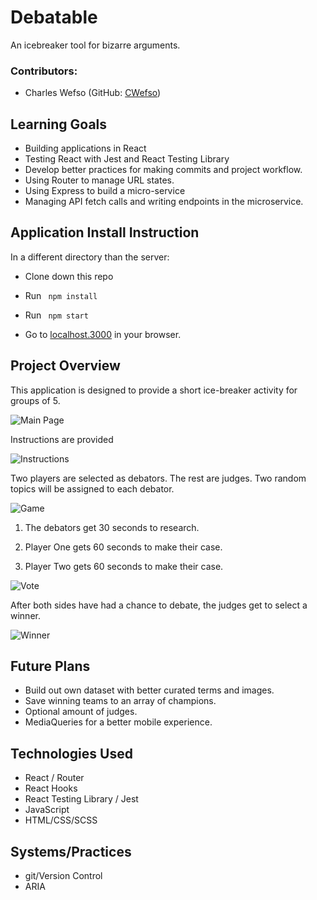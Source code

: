 # Debatable
  An icebreaker tool for bizarre arguments.

### Contributors:
  - Charles Wefso (GitHub: [CWefso](https://github.com/cwefso))

## Learning Goals

  - Building applications in React
  - Testing React with Jest and React Testing Library
  - Develop better practices for making commits and project workflow.
  - Using Router to manage URL states.
  - Using Express to build a micro-service
  - Managing API fetch calls and writing endpoints in the microservice.

## Application Install Instruction
  In a different directory than the server:
  - Clone down this repo
  - Run ``` npm install```
  - Run ``` npm start```

  - Go to [localhost.3000](http://localhost:3000) in your browser.

## Project Overview

  This application is designed to provide a short ice-breaker activity for groups of 5. 

![Main Page](https://user-images.githubusercontent.com/61127453/97461500-6f6ddf80-1903-11eb-9606-475e2be91c73.png)

  Instructions are provided

![Instructions](https://user-images.githubusercontent.com/61127453/97461511-7268d000-1903-11eb-934c-adc37fc8e2bb.png)

  Two players are selected as debators. The rest are judges.
  Two random topics will be assigned to each debator.

![Game](https://user-images.githubusercontent.com/61127453/97461523-7563c080-1903-11eb-9877-12655d2514a6.png)

  1. The debators get 30 seconds to research.

  2. Player One gets 60 seconds to make their case.

  3. Player Two gets 60 seconds to make their case.

![Vote](https://user-images.githubusercontent.com/61127453/97461547-7a287480-1903-11eb-81af-901159c01333.png)

After both sides have had a chance to debate, the judges get to select a winner.

![Winner](https://user-images.githubusercontent.com/61127453/97461574-801e5580-1903-11eb-8019-a8aadbd5bd3e.png)

## Future Plans

  - Build out own dataset with better curated terms and images.
  - Save winning teams to an array of champions.
  - Optional amount of judges.
  - MediaQueries for a better mobile experience.

## Technologies Used
  - React / Router
  - React Hooks
  - React Testing Library / Jest
  - JavaScript
  - HTML/CSS/SCSS

## Systems/Practices
  - git/Version Control
  - ARIA

